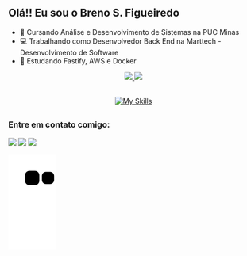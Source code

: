 ## Olá!! Eu sou o Breno S. Figueiredo
- 🔭 Cursando Análise e Desenvolvimento de Sistemas na PUC Minas
- 💻 Trabalhando como Desenvolvedor Back End na Marttech - Desenvolvimento de Software
- 🌱 Estudando Fastify, AWS e Docker

<div align="center">
  <a href="https://github.com/brenofigueiredoo">
  
  <img height="195px" src="https://github-readme-stats.vercel.app/api?username=brenofigueiredoo&show_theme=radical&theme=codeSTACKr&include_all_commits=true&icons=true&hide_border=true"/>
  <img height="195px" src="https://github-readme-stats.vercel.app/api/top-langs/?username=brenofigueiredoo&theme=codeSTACKr&show_icons=true&hide_border=true&layout=compact"/>
</div>

<br>

<div align="center">
  
[![My Skills](https://skillicons.dev/icons?i=nodejs,python,django,react,nestjs,java,cs,dotnet,aws,docker,html,css,javascript,typescript,git,postgresql,mysql,mongodb,heroku,nginx&perline=10)](https://skillicons.dev)
</div>

  ##


<div> 
  <h3 align="left">Entre em contato comigo:</h3>
  <a href = "mailto:brenos93@gmail.com"><img src="https://img.shields.io/badge/-Gmail-%23333?style=for-the-badge&logo=gmail&logoColor=white" target="_blank"></a>
  <a href="https://www.linkedin.com/in/brenosfigueiredo/" target="_blank"><img src="https://img.shields.io/badge/-LinkedIn-%230077B5?style=for-the-badge&logo=linkedin&logoColor=white" target="_blank"></a> 
  <a href = "https://portfolio-brenofigueiredoo.vercel.app/"><img src="https://img.shields.io/badge/Portf%C3%B3lio-8B0000?style=for-the-badge" target="_blank"></a>
  
  ![Snake animation](https://github.com/brenofigueiredoo/brenofigueiredoo/blob/output/github-contribution-grid-snake.svg)
</div>
